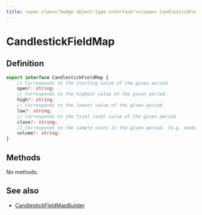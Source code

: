```yaml
---
title: <span class="badge object-type-interface"></span> CandlestickFieldMap
---
```

# <span class="badge object-type-interface"></span> CandlestickFieldMap

## Definition

```typescript
export interface CandlestickFieldMap {
	// Corresponds to the starting value of the given period
	open?: string;
	// Corresponds to the highest value of the given period
	high?: string;
	// Corresponds to the lowest value of the given period
	low?: string;
	// Corresponds to the final (end) value of the given period
	close?: string;
	// Corresponds to the sample count in the given period. (e.g. number of trades)
	volume?: string;
}

```
## Methods

No methods.
## See also

 * <span class="badge builder"></span> [CandlestickFieldMapBuilder](./builder-CandlestickFieldMapBuilder.md)
